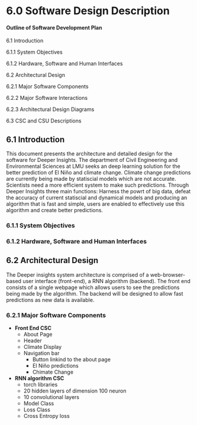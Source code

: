 # 6.0 Software Design Description

#### Outline of Software Development Plan

6.1 Introduction

6.1.1 System Objectives

6.1.2 Hardware, Software and Human Interfaces

6.2 Architectural Design

6.2.1 Major Software Components

6.2.2 Major Software Interactions

6.2.3 Architectural Design Diagrams

6.3 CSC and CSU Descriptions



## 6.1 Introduction

This document presents the architecture and detailed design for the software for Deeper Insights. The department of Civil Engineering and Environmental Sciences at LMU seeks an deep learning solution for the better prediction of El Niño and climate change. Climate change predictions are currently being made by statiscial models which are not accurate. Scientists need a more efficient system to make such predictions. Through Deeper Insights three main functions: Harness the powrt of big data, defeat the accuracy of current statiscial and dynamical models and producing an algorithm that is fast and simple, users are enabled to effectively use this algorithm and create better predictions.

### 6.1.1 System Objectives

### 6.1.2 Hardware, Software and Human Interfaces



## 6.2 Architectural Design

The Deeper insights system architecture is comprised of a web-browser-based user interface (front-end), a RNN algorithm (backend). The front end consists of a single webpage which allows users to see the predictions being made by the algorithm. The backend will be designed to allow fast predictions as new data is available.



### 6.2.1 Major Software Components

* **Front End CSC** 
  * About Page
  * Header
  * Climate Display
  * Navigation bar
    * Button linkind to the about page
    * El Niño predictions
    * Chimate Change
* **RNN algorithm CSC**
  * torch libraries
  * 20 hidden layers of dimension 100 neuron
  * 10 convolutional layers
  * Model Class
  * Loss Class
  * Cross Entropy loss